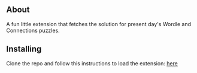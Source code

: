 ## About
A fun little extension that fetches the solution for present day's Wordle and Connections puzzles.

## Installing
Clone the repo and follow this instructions to load the extension: [here](https://developer.chrome.com/docs/extensions/get-started/tutorial/hello-world#load-unpacked)
